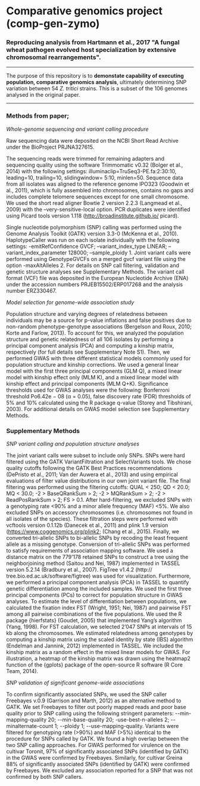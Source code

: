 # Comparative genomics project (comp-gen-zymo)

### Reproducing analysis from Hartmann et al., 2017 "A fungal wheat pathogen evolved host specialization by extensive chromosomal rearrangements".

----------------------------------------------------------------------------------------

The purpose of this repository is to **demonstate capability of executing population, comparative genomics analysis**, ultimately determining SNP variation between 54 *Z. tritici* strains. This is a subset of the 106 genomes analysed in the original paper.

-----------------------------------------------------------------------------------------

### Methods from paper;

*Whole-genome sequencing and variant calling procedure*

Raw sequencing data were deposited on the NCBI Short Read Archive under the BioProject PRJNA327615.

The sequencing reads were trimmed for remaining adapters and sequencing quality using the software Trimmomatic v0.32 (Bolger et al., 2014) with the following settings: illuminaclip=TruSeq3-PE.fa:2:30:10, leading=10, trailing=10, slidingwindow= 5:10, minlen=50. Sequence data from all isolates was aligned to the reference genome IPO323 (Goodwin et al., 2011), which is fully assembled into chromosomes, contains no gaps and includes complete telomere sequences except for one small chromosome. We used the short read aligner Bowtie 2 version 2.2.3 (Langmead et al., 2009) with the –very-sensitive-local option. PCR duplicates were identified using Picard tools version 1.118 (http://broadinstitute.github.io/ picard).

Single nucleotide polymorphism (SNP) calling was performed using the Genome Analysis Toolkit (GATK) version 3.3-0 (McKenna et al., 2010). HaplotypeCaller was run on each isolate individually with the following settings: -emitRefConfidence GVCF; –variant_index_type LINEAR; –variant_index_parameter 128000; –sample_ploidy 1. Joint variant calls were performed using GenotypeGVCFs on a merged gvcf variant file using the option -maxAltAlleles 2. For details on SNP call filtering, validation and genetic structure analyses see Supplementary Methods. The variant call format (VCF) file was deposited in the European Nucleotide Archive (ENA) under the accession numbers PRJEB15502/ERP017268 and the analysis number ERZ330467.

*Model selection for genome-wide association study* 

Population structure and varying degrees of relatedness between individuals may be a source for p-value inflations and false positives due to non-random phenotype-genotype associations (Bergelson and Roux, 2010; Korte and Farlow, 2013). To account for this, we analyzed the population structure and genetic relatedness of all 106 isolates by performing a principal component analysis (PCA) and computing a kinship matrix, respectively (for full details see Supplementary Note S1). Then, we performed GWAS with three different statistical models commonly used for population structure and kinship corrections. We used a general linear model with the first three principal components (GLM Q), a mixed linear model with kinship effect only (MLM K), and a mixed linear model with kinship effect and principal components (MLM Q+K). Significance thresholds used for GWAS analyses were the following: Bonferroni threshold Po6.42e − 08 (α = 0.05), false discovery rate (FDR) thresholds of 5% and 10% calculated using the R package q-value (Storey and Tibshirani, 2003). For additional details on GWAS model selection see Supplementary Methods.

### Supplementary Methods

*SNP variant calling and population structure analyses*

The joint variant calls were subset to include only SNPs. SNPs were hard filtered using the GATK VariantFiltration and SelectVariants tools. We chose quality cutoffs following the GATK Best Practices recommendations (DePristo et al., 2011; Van der Auwera et al., 2013) and using empirical evaluations of filter value distributions in our own joint variant file. The final filtering was performed using the filtering cutoffs: QUAL < 250; QD < 20.0; MQ < 30.0; -2 > BaseQRankSum > 2; -2 > MQRankSum > 2; -2 > ReadPosRankSum > 2; FS > 0.1.
After hard-filtering, we excluded SNPs with a genotyping rate <90% and a minor allele frequency (MAF) <5%. We also excluded SNPs on accessory chromosomes (i.e. chromosomes not found in all isolates of the species). These filtration steps were performed with vcftools version 0.1.12b (Danecek et al., 2011) and plink 1.9 version (https://www.coggenomics.org/plink2; (Chang et al., 2015). Finally, we converted tri-allelic SNPs to bi-allelic SNPs by recoding the least frequent allele as a missing genotype. Conversion of tri-allelic SNPs was performed to satisfy requirements of association mapping software.
We used a distance matrix on the 779’178 retained SNPs to construct a tree using the neighborjoining method (Saitou and Nei, 1987) implemented in TASSEL version 5.2.14 (Bradbury et al., 2007). FigTree v1.4.2 (http:// tree.bio.ed.ac.uk/software/figtree) was used for visualization. Furthermore, we performed a principal component analysis (PCA) in TASSEL to quantify genetic differentiation among the included samples. We used the first three principal components (PCs) to correct for population structure in GWAS analyses. To estimate the level of differentiation between populations, we calculated the fixation index FST (Wright, 1951; Nei, 1987) and pairwise FST among all pairwise combinations of the five populations. We used the R package {hierfstats} (Goudet, 2005) that implemented Yang’s algorithm (Yang, 1998). For FST calculation, we selected 2’047 SNPs at intervals of 15 kb along the chromosomes. We estimated relatedness among genotypes by computing a kinship matrix using the scaled identity by state (IBS) algorithm (Endelman and Jannink, 2012) implemented in TASSEL. We included the kinship matrix as a random effect in the mixed linear models for GWAS. For illustration, a heatmap of the kinship matrix was drawn using the heatmap2 function of the {gplots} package of the open-source R software (R Core Team, 2014).

*SNP validation of significant genome-wide associations*

To confirm significantly associated SNPs, we used the SNP caller Freebayes v.0.9 (Garrison and Marth, 2012) as an alternative method to GATK. We set Freebayes to filter out poorly mapped reads and poor base quality prior to SNP calling using the following stringent parameters: --min-mapping-quality 20; --min-base-quality 20; -use-best-n-alleles 2; --minalternate-count 1; --ploidy 1; --use-mapping-quality. Variants were filtered for genotyping rate (>90%) and MAF (>5%) identical to the procedure for SNPs called by GATK. We found a high overlap between the two SNP calling approaches. For GWAS performed for virulence on the cultivar Toronit, 97% of significantly associated SNPs (identified by GATK) in the GWAS were confirmed by Freebayes. Similarly, for cultivar Greina 88% of significantly associated SNPs (identified by GATK) were confirmed by Freebayes. We excluded any association reported for a SNP that was not confirmed by both SNP callers.